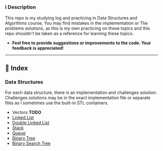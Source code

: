 ### ℹ️ Description
This repo is my studying log and practicing in Data Structures and Algorithms course, You may find mistakes in the implementation or The problems solutions, as this is my own practicing on these topics and this repo shouldn't be taken as a reference for learning these topics.
- **Feel free to provide suggestions or improvements to the code. Your feedback is appreciated!**
---
## 📃 Index 
### Data Structures
For each data structure, there is an implementation and challenges solution. Challenges solutions may be in the exact implementation file or separate files as I sometimes use the built-in STL containers.

- Vectors **TODO**
- [Linked List](/DS/Single%20Linked%20List/)
- [Double Linked List](/DS/Double%20Linked%20List/)
- [Stack](/DS/Stack/)
- [Queue](/DS/Queue/)
- [Binary Tree](/DS/Binary%20Tree/)
- [Binary Search Tree](/DS/Binary%20Search%20Tree/)
